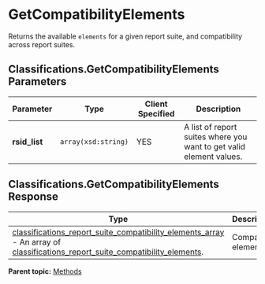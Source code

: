 # GetCompatibilityElements

Returns the available `elements` for a given report suite, and compatibility across report suites.

## Classifications.GetCompatibilityElements Parameters

|Parameter|Type|Client Specified|Description|
|---------|----|----------------|-----------|
| **rsid\_list** | `array(xsd:string)` | YES | A list of report suites where you want to get valid element values. |

## Classifications.GetCompatibilityElements Response

|Type|Description|
|----|-----------|
| [classifications\_report\_suite\_compatibility\_elements\_array](../data_types/r_classifications_report_suite_compatibility_elements_array.md#) - An array of [classifications\_report\_suite\_compatibility\_elements](../data_types/r_classifications_report_suite_compatibility_elements.md#). |Compatible elements.|

**Parent topic:** [Methods](../methods/classifications_methods.md)

